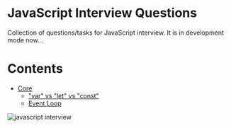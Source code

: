 # JavaScript Interview Questions
Collection of questions/tasks for JavaScript interview. It is in development mode now...

# Contents
- [Core](/core/README.md)
  - ["var" vs "let" vs "const"](/core/var-let-const.md)
  - [Event Loop](/core/event-loop.md)

![javascript interview](https://user-images.githubusercontent.com/26161358/160584169-712fc8dc-eba9-43fe-90ca-2921de6a6e2a.jpeg)
